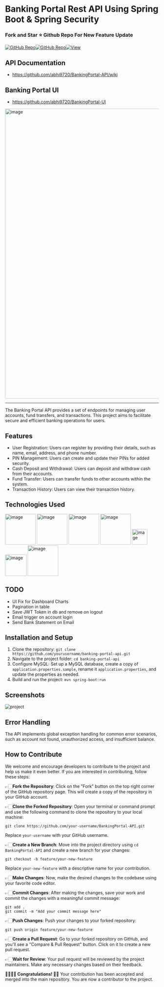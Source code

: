 # Banking Portal Rest API Using Spring Boot & Spring Security
### Fork and Star ⭐ Github Repo For New Feature Update


<div style="display: flex;">
    <!-- GitHub Repository Badges -->
    <a href="https://github.com/abhi9720/BankingPortal-UI" target="_blank">
      <img alt="GitHub Repo" src="https://img.shields.io/badge/GitHub-UI%20Repo-blue.svg?style=flat-square">
    </a>
    <a href="https://github.com/abhi9720/BankingPortal-API" target="_blank">
      <img alt="GitHub Repo" src="https://img.shields.io/badge/GitHub-API%20Repo-blue.svg?style=flat-square">
    </a>
   <a href="https://github.com/abhi9720/BankingPortal-APIe" target="_blank">
      <img alt="View" src="https://img.shields.io/badge/View-blue.svg?style=flat-square">
    </a>
  </div>

  ## API Documentation
- https://github.com/abhi9720/BankingPortal-API/wiki

## Banking Portal UI
- https://github.com/abhi9720/BankingPortal-UI
  
<img width="948" alt="image" src="https://github.com/abhi9720/BankingPortal-API/assets/68281476/237694d9-6e8d-48e8-a7a2-982b9f8ca671">



***

The Banking Portal API provides a set of endpoints for managing user accounts, fund transfers, and transactions. This project aims to facilitate secure and efficient banking operations for users.

## Features

- User Registration: Users can register by providing their details, such as name, email, address, and phone number.
- PIN Management: Users can create and update their PINs for added security.
- Cash Deposit and Withdrawal: Users can deposit and withdraw cash from their accounts.
- Fund Transfer: Users can transfer funds to other accounts within the system.
- Transaction History: Users can view their transaction history.

## Technologies Used

<img src="https://github.com/abhi9720/BankingPortal-API/assets/68281476/31896d20-16d9-4fe1-a534-0490841de4b9" alt="image" height="100">
<img src="https://github.com/abhi9720/BankingPortal-API/assets/68281476/c09bc4ac-c0ca-4f7c-9c6e-8eb9818eb35b" alt="image" height="100">
<img src="https://github.com/abhi9720/BankingPortal-API/assets/68281476/78c75fff-e8a8-49c6-9897-34b08b2c9308" alt="image" height="100">
<img src="https://github.com/abhi9720/BankingPortal-API/assets/68281476/3647613e-1d6e-4bc4-98b6-2da5648659f9" alt="image" height="100">
<img src="https://github.com/abhi9720/BankingPortal-API/assets/68281476/8a5c0b00-776b-444e-bc24-36fc6bfe4c41" alt="image" height="50">
<img src="https://github.com/abhi9720/BankingPortal-API/assets/68281476/b56a7167-6a3a-49a0-8b8a-8a4e3e71a383" alt="image" height="70">
<img src="https://github.com/abhi9720/BankingPortal-API/assets/68281476/b5c86e65-cbe8-400a-afeb-895846601da7" alt="image"  height="100">

<!--
- Java Spring Boot Framework
- Spring Security for authentication
- JWT (JSON Web Token) for secure API authentication
- MySQL for data storage
- Hibernate for object-relational mapping
- Maven for project management
- Postman for API testing
-->

## TODO
- UI Fix for Dashboard Charts
- Pagination in table
- Save JWT Token in db and remove on logout
- Email trigger on account login
- Send Bank Statement on Email
  
## Installation and Setup

1. Clone the repository: `git clone https://github.com/yourusername/banking-portal-api.git`
2. Navigate to the project folder: `cd banking-portal-api`
3. Configure MySQL: Set up a MySQL database, create a copy of `application.properties.sample`, rename it `application.properties`, and update the properties as needed.
4. Build and run the project: `mvn spring-boot:run`

## Screenshots
![project](https://github.com/abhi9720/BankingPortal-API/assets/68281476/45bca1e0-0af2-4d63-a8d0-efd7b67df6bf)


<!---
<img width="960" alt="Screenshot 2023-07-23 200531" src="https://github.com/abhi9720/BankingPortal-API/assets/68281476/1c3a614b-a87d-4603-9eb8-0a21da6e1ee2">

---

<img width="959" alt="Screenshot 2023-07-23 212415" src="https://github.com/abhi9720/BankingPortal-API/assets/68281476/277e50f5-43b6-403d-b336-3431655dfe8a">

---

<img width="960" alt="Screenshot 2023-07-23 212110" src="https://github.com/abhi9720/BankingPortal-API/assets/68281476/13e15e7b-a8c5-4ba9-99e3-31bed25d8b3c">

---

<img width="960" alt="Screenshot 2023-07-23 212533" src="https://github.com/abhi9720/BankingPortal-API/assets/68281476/e8e15160-5bcb-4574-88df-9e300ae5bc59">

---

<img width="960" alt="Screenshot 2023-07-23 200346" src="https://github.com/abhi9720/BankingPortal-API/assets/68281476/29b8d193-4298-48ab-9e0d-110e66b186de">

---

<img width="960" alt="Screenshot 2023-07-23 212118" src="https://github.com/abhi9720/BankingPortal-API/assets/68281476/2654311c-7af9-4425-adea-36ab709d9c48">
--->
## Error Handling

The API implements global exception handling for common error scenarios, such as account not found, unauthorized access, and insufficient balance.

## How to Contribute

We welcome and encourage developers to contribute to the project and help us make it even better. If you are interested in contributing, follow these steps:

👉🏻**Fork the Repository**: Click on the "Fork" button on the top right corner of the GitHub repository page. This will create a copy of the repository in your GitHub account.

👉🏻**Clone the Forked Repository**: Open your terminal or command prompt and use the following command to clone the repository to your local machine:
   ```
   git clone https://github.com/your-username/BankingPortal-API.git
   ```
   Replace `your-username` with your GitHub username.

👉🏻**Create a New Branch**: Move into the project directory using `cd BankingPortal-API` and create a new branch for your changes:
   ```
   git checkout -b feature/your-new-feature
   ```
   Replace `your-new-feature` with a descriptive name for your contribution.

👉🏻**Make Changes**: Now, make the desired changes to the codebase using your favorite code editor.

👉🏻**Commit Changes**: After making the changes, save your work and commit the changes with a meaningful commit message:
   ```
   git add .
   git commit -m "Add your commit message here"
   ```

👉🏻**Push Changes**: Push your changes to your forked repository:
   ```
   git push origin feature/your-new-feature
   ```

👉🏻**Create a Pull Request**: Go to your forked repository on GitHub, and you'll see a "Compare & Pull Request" button. Click on it to create a new pull request.

👉🏻**Wait for Review**: Your pull request will be reviewed by the project maintainers. Make any necessary changes based on their feedback.

**👏🏻👏🏻 Congratulations! 🎉🎊** Your contribution has been accepted and merged into the main repository. You are now a contributor to the project.
